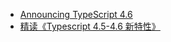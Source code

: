 - [Announcing TypeScript 4.6](https://devblogs.microsoft.com/typescript/announcing-typescript-4-6/)
- [精读《Typescript 4.5-4.6 新特性》](https://github.com/ascoders/weekly/blob/master/%E5%89%8D%E6%B2%BF%E6%8A%80%E6%9C%AF/237.%E7%B2%BE%E8%AF%BB%E3%80%8ATypescript%204.5-4.6%20%E6%96%B0%E7%89%B9%E6%80%A7%E3%80%8B.md)
